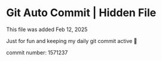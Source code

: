 # Git Auto Commit | Hidden File

This file was added Feb 12, 2025

Just for fun and keeping my daily git commit active 🤪

commit number: 1571237
